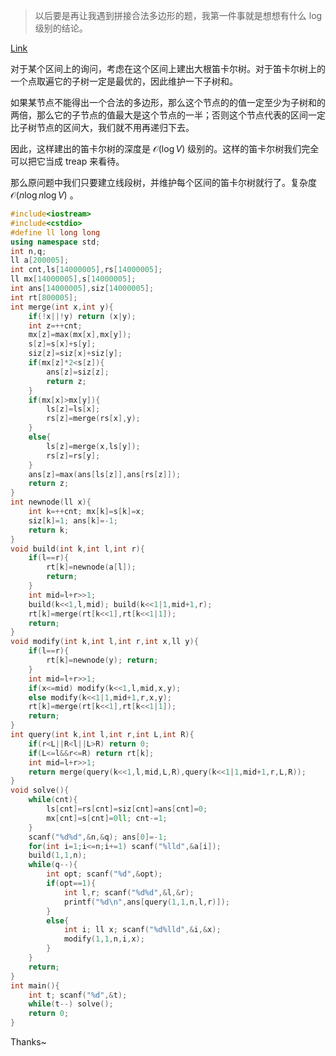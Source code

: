 > 以后要是再让我遇到拼接合法多边形的题，我第一件事就是想想有什么 $\log$ 级别的结论。

[Link](https://codeforces.com/contest/1990/problem/F)

对于某个区间上的询问，考虑在这个区间上建出大根笛卡尔树。对于笛卡尔树上的一个点取遍它的子树一定是最优的，因此维护一下子树和。

如果某节点不能得出一个合法的多边形，那么这个节点的的值一定至少为子树和的两倍，那么它的子节点的值最大是这个节点的一半；否则这个节点代表的区间一定比子树节点的区间大，我们就不用再递归下去。

因此，这样建出的笛卡尔树的深度是 $\mathcal O(\log V)$ 级别的。这样的笛卡尔树我们完全可以把它当成 treap 来看待。

那么原问题中我们只要建立线段树，并维护每个区间的笛卡尔树就行了。复杂度 $\mathcal O(n\log n\log V)$ 。

```cpp
#include<iostream>
#include<cstdio>
#define ll long long
using namespace std;
int n,q;
ll a[200005];
int cnt,ls[14000005],rs[14000005];
ll mx[14000005],s[14000005];
int ans[14000005],siz[14000005];
int rt[800005];
int merge(int x,int y){
	if(!x||!y) return (x|y);
	int z=++cnt;
	mx[z]=max(mx[x],mx[y]);
	s[z]=s[x]+s[y];
	siz[z]=siz[x]+siz[y];
	if(mx[z]*2<s[z]){
		ans[z]=siz[z];
		return z;
	}
	if(mx[x]>mx[y]){
		ls[z]=ls[x];
		rs[z]=merge(rs[x],y);
	}
	else{
		ls[z]=merge(x,ls[y]);
		rs[z]=rs[y];
	}
	ans[z]=max(ans[ls[z]],ans[rs[z]]);
	return z;
}
int newnode(ll x){
	int k=++cnt; mx[k]=s[k]=x;
	siz[k]=1; ans[k]=-1;
	return k;
}
void build(int k,int l,int r){
	if(l==r){
		rt[k]=newnode(a[l]);
		return;
	}
	int mid=l+r>>1;
	build(k<<1,l,mid); build(k<<1|1,mid+1,r);
	rt[k]=merge(rt[k<<1],rt[k<<1|1]);
	return;
}
void modify(int k,int l,int r,int x,ll y){
	if(l==r){
		rt[k]=newnode(y); return;
	}
	int mid=l+r>>1;
	if(x<=mid) modify(k<<1,l,mid,x,y);
	else modify(k<<1|1,mid+1,r,x,y);
	rt[k]=merge(rt[k<<1],rt[k<<1|1]);
	return;
}
int query(int k,int l,int r,int L,int R){
	if(r<L||R<l||L>R) return 0;
	if(L<=l&&r<=R) return rt[k];
	int mid=l+r>>1;
	return merge(query(k<<1,l,mid,L,R),query(k<<1|1,mid+1,r,L,R));
}
void solve(){
	while(cnt){
		ls[cnt]=rs[cnt]=siz[cnt]=ans[cnt]=0;
		mx[cnt]=s[cnt]=0ll; cnt-=1;
	}
	scanf("%d%d",&n,&q); ans[0]=-1;
	for(int i=1;i<=n;i+=1) scanf("%lld",&a[i]);
	build(1,1,n);
	while(q--){
		int opt; scanf("%d",&opt);
		if(opt==1){
			int l,r; scanf("%d%d",&l,&r);
			printf("%d\n",ans[query(1,1,n,l,r)]);
		}
		else{
			int i; ll x; scanf("%d%lld",&i,&x);
			modify(1,1,n,i,x);
		}
	}
	return;
}
int main(){
	int t; scanf("%d",&t);
	while(t--) solve();
	return 0;
}
```

Thanks~